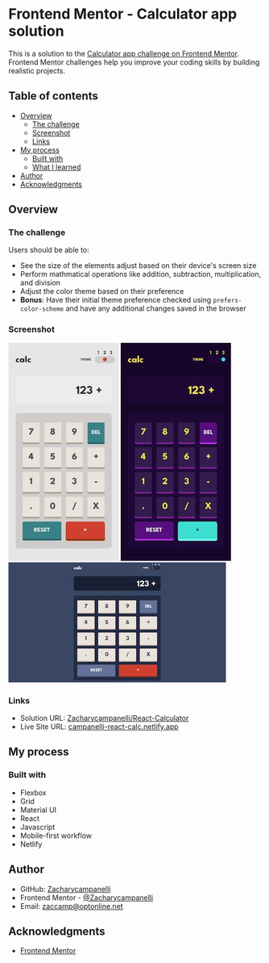 # Frontend Mentor - Calculator app solution

This is a solution to the [Calculator app challenge on Frontend Mentor](https://www.frontendmentor.io/challenges/calculator-app-9lteq5N29). Frontend Mentor challenges help you improve your coding skills by building realistic projects.

## Table of contents

- [Overview](#overview)
  - [The challenge](#the-challenge)
  - [Screenshot](#screenshot)
  - [Links](#links)
- [My process](#my-process)
  - [Built with](#built-with)
  - [What I learned](#what-i-learned)
- [Author](#author)
- [Acknowledgments](#acknowledgments)

## Overview

### The challenge

Users should be able to:

- See the size of the elements adjust based on their device's screen size
- Perform mathmatical operations like addition, subtraction, multiplication, and division
- Adjust the color theme based on their preference
- **Bonus**: Have their initial theme preference checked using `prefers-color-scheme` and have any additional changes saved in the browser

### Screenshot

![](./src/assets/images/Mobile.jpg)
![](./src/assets/images/Mobile2.jpg)
![](./src/assets/images/Desktop.jpeg)

### Links

- Solution URL: [Zacharycampanelli/React-Calculator](https://github.com/Zacharycampanelli/React-Calculator)
- Live Site URL: [campanelli-react-calc.netlify.app](https://campanelli-react-calc.netlify.app/)

## My process

### Built with

- Flexbox
- Grid
- Material UI
- React
- Javascript
- Mobile-first workflow
- Netlify

## Author

- GitHub: [Zacharycampanelli](https://github.com/Zacharycampanelli)
- Frontend Mentor - [@Zacharycampanelli](https://www.frontendmentor.io/profile/Zacharycampanelli)
- Email: [zaccamp@optonline.net](mailto:zaccamp@optonline.net)

## Acknowledgments

- [Frontend Mentor](https://www.frontendmentor.io)
